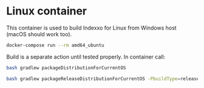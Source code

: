 # Linux container

This container is used to build Indexxo for Linux from Windows host (macOS should work too).

```bash
docker-compose run --rm amd64_ubuntu
```

Build is a separate action until tested properly. In container call:

```bash
bash gradlew packageDistributionForCurrentOS
```

```bash
bash gradlew packageReleaseDistributionForCurrentOS -PbuildType=release
```
